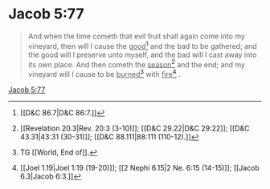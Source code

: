 # Jacob 5:77

> And when the time cometh that evil fruit shall again come into my vineyard, then will I cause the <u>good</u>[^a] and the bad to be gathered; and the good will I preserve unto myself, and the bad will I cast away into its own place. And then cometh the <u>season</u>[^b] and the end; and my vineyard will I cause to be <u>burned</u>[^c] with <u>fire</u>[^d] .

[Jacob 5:77](https://www.churchofjesuschrist.org/study/scriptures/bofm/jacob/5?lang=eng&id=p77#p77)


[^a]: [[D&C 86.7|D&C 86:7.]]
[^b]: [[Revelation 20.3|Rev. 20:3 (3-10)]]; [[D&C 29.22|D&C 29:22]]; [[D&C 43.31|43:31 (30-31)]]; [[D&C 88.111|88:111 (110-12).]]
[^c]: TG [[World, End of]].
[^d]: [[Joel 1.19|Joel 1:19 (19-20)]]; [[2 Nephi 6.15|2 Ne. 6:15 (14-15)]]; [[Jacob 6.3|Jacob 6:3.]]
